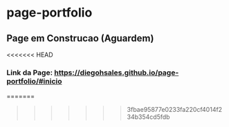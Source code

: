 # page-portfolio

## Page em Construcao (Aguardem)
<<<<<<< HEAD

### Link da Page: https://diegohsales.github.io/page-portfolio/#inicio
=======
>>>>>>> 3fbae95877e0233fa220cf4014f234b354cd5fdb
